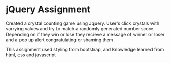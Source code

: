 # jQuery Assignment

Created a crystal counting game using Jquery. User's click crystals with varrying values and try to match a randomly generated number score. Depending on if they win or lose they recieve a message of winner or loser and a pop up alert congratulating or shaming them.

This assignment used styling from bootstrap, and knowledge learned from html, css and javascript 

